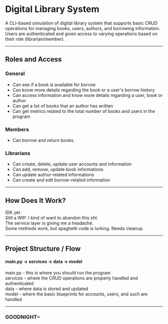 # Digital Library System

A CLI-based simulation of digital library system that supports basic CRUD operations for managing books, users, authors, and borrowing information. Users are authenticated and given access to varying operations based on their role (librarian/member).  

---

## Roles and Access  
### General  
- Can see if a book is available for borrow  
- Can know more details regarding the book or a user's borrow history
- Can access information and know more details regarding a user, book or author  
- Can get a list of books that an author has written  
- Can get metrics related to the total number of books and users in the program  

### Members  
- Can borrow and return books.  

### Librarians
- Can create, delete, update user accounts and information  
- Can add, remove, update book informations  
- Can update author-related informations  
- Can create and edit borrow-related information  

---

## How Does It Work?  

IDK yet.  
Still a WIP. I kind of want to abandon this sht.  
The service layer is giving me a headache.  
Some methods work, but spaghetti code is lurking. Needs cleanup.  

---

## Project Structure / Flow  
#### main.py -> services -> data -> model  


main.py - this is where you should run the program  
services - where the CRUD operations are properly handled and authenticated  
data - where data is stored and updated  
model - where the basic blueprints for accounts, users, and such are handled  

---

### GOODNIGHT~

